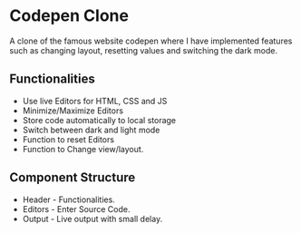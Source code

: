 # Codepen Clone
A clone of the famous website codepen where I have implemented features such as changing layout, resetting values and switching the dark mode.

## Functionalities
* Use live Editors for HTML, CSS and JS
* Minimize/Maximize Editors
* Store code automatically to local storage
* Switch between dark and light mode
* Function to reset Editors
* Function to Change view/layout.

## Component Structure
* Header - Functionalities.
* Editors - Enter Source Code.
* Output - Live output with small delay.
